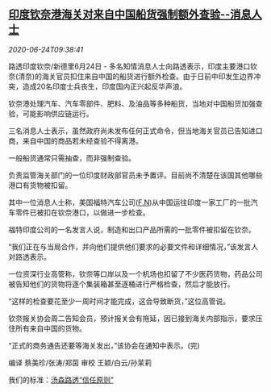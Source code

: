 <!--1592992494000-->
[印度钦奈港海关对来自中国船货强制额外查验--消息人士](https://cn.reuters.com/article/india-port-chinese-goods-check-0624-idCNKBS23V1DQ)
------

<div><i>2020-06-24T09:38:41</i></div><div class="StandardArticleBody_body"><p>路透印度钦奈/新德里6月24日 - 多名知情消息人士向路透表示，印度主要港口钦奈(清奈)的海关官员扣住来自中国的船货进行额外检查。由于日前中印发生边界冲突，造成20名印度士兵丧生，印度国内正兴起反华声浪。 </p><p>钦奈港处理汽车、汽车零部件、肥料、及油品等多种船货，当地对中国船货加强查验，可能影响供应链运行。 </p><p>三名消息人士表示，虽然政府尚未发布任何正式命令，但当地海关官员已告知进口商，来自中国的商品若未经查验不得离港。 </p><p>一般船货通常只需抽查，而非强制查验。 </p><p>负责监管海关部门的一位印度财政部官员未予置评。目前尚不清楚在该国其他哪些港口有货物被扣留。 </p><p>其中一位消息人士称，美国福特汽车公司(<span id="symbol_F.N_0"><a href="//www.reuters.com/companies/F.N">F.N</a></span>)从中国运往印度一家工厂的一批汽车零件已被扣在钦奈港口，以做进一步检查。 </p><p>福特印度公司的一名发言人说，制造和出口产品所需的一批零件被扣留在钦奈。 </p><p>“我们正在与当局合作，并向他们提供他们要求的必要文件和详细情况，”该发言人对路透表示。 </p><p>一位资深行业高管称，钦奈等口岸以及一个机场也扣留了不少医药货物，药品公司被告知他们的货物将逐个集装箱甚至逐桶进行严格检查，然后才能放行。 </p><p>“这样的检查要花至少一周时间才能完成，这会导致断货，”这位高管说。 </p><p>钦奈报关协会周二告知会员，预计报关会有拖延，因已接到海关内部指示，要求压住所有来自中国的货物。 </p><p>“正式的商务通告还要等海关发出，”该协会在通知中表示。(完) </p><div class="Attribution_container"><div class="Attribution_attribution"><p class="Attribution_content">编译 蔡美珍/张涛/郑茵 审校 王颖/白云/孙茉莉 </p></div></div><div class="StandardArticleBody_trustBadgeContainer"><span class="StandardArticleBody_trustBadgeTitle">我们的标准：</span><span class="trustBadgeUrl"><a href="https://www.thomsonreuters.cn/content/dam/openweb/documents/pdf/china/brochures/about-us-1.pdf">汤森路透“信任原则”</a></span></div></div>
